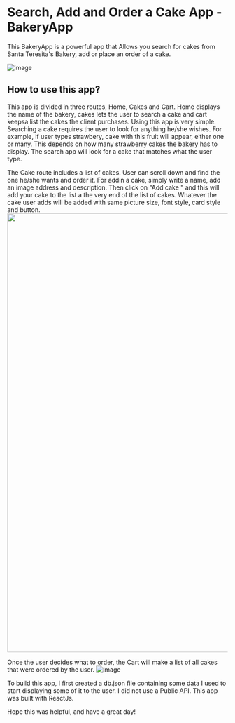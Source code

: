 # Search, Add and Order a Cake App - BakeryApp

This BakeryApp is a powerful app that Allows you search for cakes from Santa Teresita's Bakery, add or place an order of a cake.

![image](https://user-images.githubusercontent.com/112182396/229373704-01bd8aef-f9d2-4686-b5c8-990874292af7.png)

## How to use this app? 

This app is divided in three routes, Home, Cakes and Cart.
Home displays the name of the bakery, cakes lets the user to search a cake and cart keepsa list the cakes the client purchases. Using this app is very simple. Searching a cake requires the user to look for anything he/she wishes. For example, if user types strawbery, cake with this fruit will appear, either one or many. This depends on how many strawberry cakes the bakery has to display. The search app will look for a cake that matches what the user type.

The Cake route includes a list of cakes. User can scroll down and find the one he/she wants and order it. For addin a cake, simply write a name, add an image address and description. Then click on "Add cake " and this will add your cake to the list a the very end of the list of cakes. Whatever the cake user adds will be added with same picture size, font style, card style and button.
<img align="center" width="1000" height="1000" src="https://user-images.githubusercontent.com/112182396/229373950-c2c52f12-7905-4700-a010-e2d883f94d98.png"/>

Once the user decides what to order, the Cart will make a list of all cakes that were ordered by the user. 
![image](https://user-images.githubusercontent.com/112182396/229373986-7b252977-68b6-478f-ba7f-8bee724d44ba.png)


To build this app, I first created a db.json file containing some data I used to start displaying some of it to the user. I did not use a Public API. This app was built with ReactJs. 

Hope this was helpful, and have a great day! 
